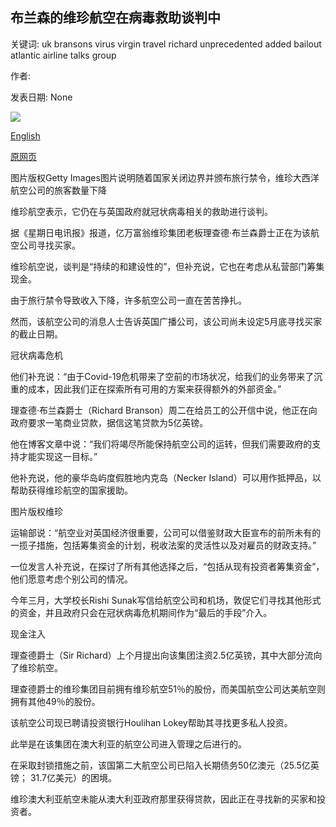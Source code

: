 ## 布兰森的维珍航空在病毒救助谈判中

关键词: uk bransons virus virgin travel richard unprecedented added bailout atlantic airline talks group

作者: 

发表日期: None

![](https://ichef.bbci.co.uk/news/1024/branded_news/905B/production/_111955963__100009242_gettyimages-613946528.jpg)

[English](Branson%E2%80%99s%20Virgin%20Atlantic%20in%20virus%20bailout%20talks.md)

[原网页](https://www.bbc.com/news/business-52431290)

图片版权Getty Images图片说明随着国家关闭边界并颁布旅行禁令，维珍大西洋航空公司的旅客数量下降

维珍航空表示，它仍在与英国政府就冠状病毒相关的救助进行谈判。

据《星期日电讯报》报道，亿万富翁维珍集团老板理查德·布兰森爵士正在为该航空公司寻找买家。

维珍航空说，谈判是“持续的和建设性的”，但补充说，它也在考虑从私营部门筹集现金。

由于旅行禁令导致收入下降，许多航空公司一直在苦苦挣扎。

然而，该航空公司的消息人士告诉英国广播公司，该公司尚未设定5月底寻找买家的截止日期。

冠状病毒危机

他们补充说：“由于Covid-19危机带来了空前的市场状况，给我们的业务带来了沉重的成本，因此我们正在探索所有可用的方案来获得额外的外部资金。”

理查德·布兰森爵士（Richard Branson）周二在给员工的公开信中说，他正在向政府要求一笔商业贷款，据信这笔贷款为5亿英镑。

他在博客文章中说：“我们将竭尽所能保持航空公司的运转，但我们需要政府的支持才能实现这一目标。”

他补充说，他的豪华岛屿度假胜地内克岛（Necker Island）可以用作抵押品，以帮助获得维珍航空的国家援助。

图片版权维珍

运输部说：“航空业对英国经济很重要，公司可以借鉴财政大臣宣布的前所未有的一揽子措施，包括筹集资金的计划，税收法案的灵活性以及对雇员的财政支持。”

一位发言人补充说，在探讨了所有其他选择之后，“包括从现有投资者筹集资金”，他们愿意考虑个别公司的情况。

今年三月，大学校长Rishi Sunak写信给航空公司和机场，敦促它们寻找其他形式的资金，并且政府只会在冠状病毒危机期间作为“最后的手段”介入。

现金注入

理查德爵士（Sir Richard）上个月提出向该集团注资2.5亿英镑，其中大部分流向了维珍航空。

理查德爵士的维珍集团目前拥有维珍航空51％的股份，而美国航空公司达美航空则拥有其他49％的股份。

该航空公司现已聘请投资银行Houlihan Lokey帮助其寻找更多私人投资。

此举是在该集团在澳大利亚的航空公司进入管理之后进行的。

在采取封锁措施之前，该国第二大航空公司已陷入长期债务50亿澳元（25.5亿英镑； 31.7亿美元）的困境。

维珍澳大利亚航空未能从澳大利亚政府那里获得贷款，因此正在寻找新的买家和投资者。